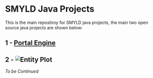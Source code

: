 # SMYLD Java Projects
This is the main repostiroy for SMYLD java projects, the main two open source java projects are shown below:

## 1 - [Portal Engine](apps/pe)

## 2 - ![Entity Plot](apps/pe)


_To be Continued_
